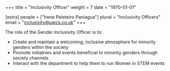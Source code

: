 +++
title = "Inclusivity Officer"
weight = 7
date = "1970-01-01"

[extra]
people = ["Irene Peleteiro Paniagua"]
plural = "Inclusivity Officers"
email = "inclusivity@uwcs.co.uk"
+++

The role of the Gender Inclusivity Officer is to:

- Create and maintain a welcoming, inclusive atmosphere for minority genders within the society
- Promote initiatives and events beneficial to minority genders through society channels
- Interact with the department to help them to run Women in STEM events